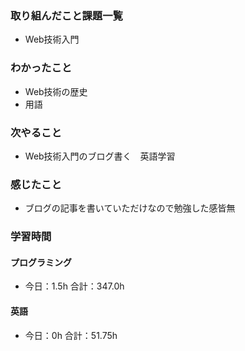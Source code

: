 ### 取り組んだこと課題一覧
- Web技術入門
### わかったこと
- Web技術の歴史
- 用語
### 次やること
- Web技術入門のブログ書く　英語学習
### 感じたこと
- ブログの記事を書いていただけなので勉強した感皆無
### 学習時間
#### プログラミング
- 今日：1.5h 合計：347.0h
#### 英語
- 今日：0h 合計：51.75h